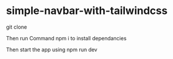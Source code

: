 # simple-navbar-with-tailwindcss

git clone

Then run Command npm i to install dependancies

Then start the app using npm run dev
